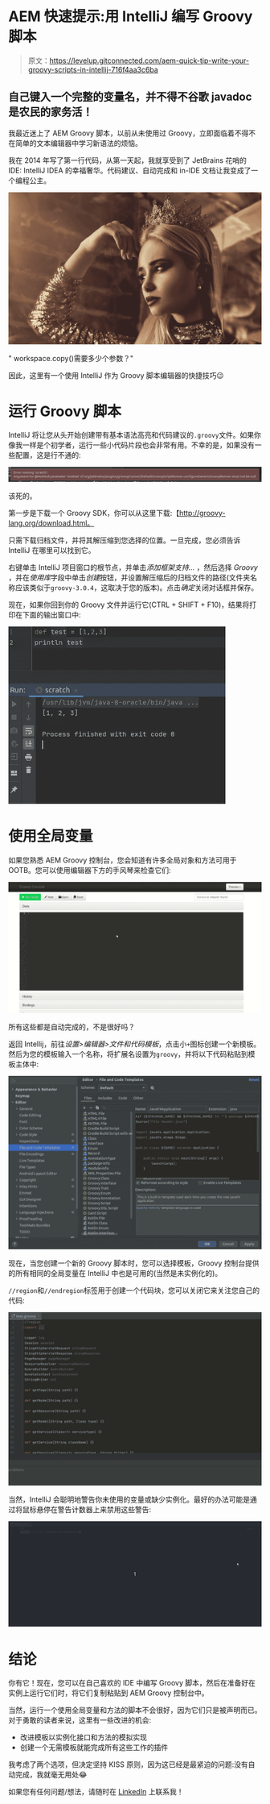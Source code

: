 # AEM 快速提示:用 IntelliJ 编写 Groovy 脚本

> 原文：<https://levelup.gitconnected.com/aem-quick-tip-write-your-groovy-scripts-in-intellij-716f4aa3c6ba>

## 自己键入一个完整的变量名，并不得不谷歌 javadoc 是农民的家务活！

我最近迷上了 AEM Groovy 脚本，以前从未使用过 Groovy，立即面临着不得不在简单的文本编辑器中学习新语法的烦恼。

我在 2014 年写了第一行代码，从第一天起，我就享受到了 JetBrains 花哨的 IDE: IntelliJ IDEA 的幸福奢华。代码建议、自动完成和 in-IDE 文档让我变成了一个编程公主。

![](img/787511f956ef7ad141f6412b0bb61f3b.png)

" workspace.copy()需要多少个参数？"

因此，这里有一个使用 IntelliJ 作为 Groovy 脚本编辑器的快捷技巧😉

# 运行 Groovy 脚本

IntelliJ 将让您从头开始创建带有基本语法高亮和代码建议的`.groovy`文件。如果你像我一样是个初学者，运行一些小代码片段也会非常有用。不幸的是，如果没有一些配置，这是行不通的:

![](img/0f424ecee67516c66b897ce7c0773a8d.png)

该死的。

第一步是下载一个 Groovy SDK，你可以从这里下载:【http://groovy-lang.org/download.html。

只需下载归档文件，并将其解压缩到您选择的位置。一旦完成，您必须告诉 IntelliJ 在哪里可以找到它。

右键单击 IntelliJ 项目窗口的根节点，并单击*添加框架支持…* ，然后选择 *Groovy* ，并在*使用库*字段中单击*创建*按钮，并设置解压缩后的归档文件的路径(文件夹名称应该类似于`groovy-3.0.4`，这取决于您的版本)。点击*确定*关闭对话框并保存。

现在，如果你回到你的 Groovy 文件并运行它(CTRL + SHIFT + F10)，结果将打印在下面的输出窗口中:

![](img/b815f4ff3da24a8a08e0d4f3c44cb9d9.png)

# 使用全局变量

如果您熟悉 AEM Groovy 控制台，您会知道有许多全局对象和方法可用于 OOTB。您可以使用编辑器下方的手风琴来检查它们:

![](img/6463da22a29c4affc0c8579684bfa8ad.png)

所有这些都是自动完成的，不是很好吗？

返回 Intellij，前往*设置>编辑器>文件和代码模板*，点击小`+`图标创建一个新模板。然后为您的模板输入一个名称，将扩展名设置为`groovy`，并将以下代码粘贴到模板主体中:

![](img/e396aa83bb7123ba99bb8e259dbe9b16.png)

现在，当您创建一个新的 Groovy 脚本时，您可以选择模板，Groovy 控制台提供的所有相同的全局变量在 IntelliJ 中也是可用的(当然是未实例化的)。

`//region`和`//endregion`标签用于创建一个代码块，您可以关闭它来关注您自己的代码:

![](img/61c24032117f3fbff454e812f644a7df.png)

当然，IntelliJ 会聪明地警告你未使用的变量或缺少实例化。最好的办法可能是通过将鼠标悬停在警告计数器上来禁用这些警告:

![](img/e930de88aa0ad5a79b63be4c7300b099.png)

# 结论

你有它！现在，您可以在自己喜欢的 IDE 中编写 Groovy 脚本，然后在准备好在实例上运行它们时，将它们复制粘贴到 AEM Groovy 控制台中。

当然，运行一个使用全局变量和方法的脚本不会很好，因为它们只是被声明而已。对于勇敢的读者来说，这里有一些改进的机会:

*   改进模板以实例化接口和方法的模拟实现
*   创建一个无需模板就能完成所有这些工作的插件

我考虑了两个选项，但决定坚持 KISS 原则，因为这已经是最紧迫的问题:没有自动完成，我就毫无用处😂

如果您有任何问题/想法，请随时在 [LinkedIn](https://www.linkedin.com/in/theo-pendle-1630a52a/) 上联系我！